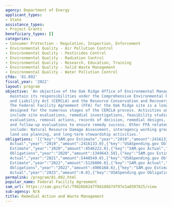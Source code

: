 ```yaml
---
agency: Department of Energy
applicant_types:
- State
assistance_types:
- Project Grants
beneficiary_types: []
categories:
- Consumer Protection - Regulation, Inspection, Enforcement
- Environmental Quality - Air Pollution Control
- Environmental Quality - Pesticides Control
- Environmental Quality - Radiation Control
- Environmental Quality - Research, Education, Training
- Environmental Quality - Solid Waste Management
- Environmental Quality - Water Pollution Control
cfda: '81.092'
fiscal_year: '2022'
layout: program
objective: 'An objective of the Oak Ridge Office of Environmental Management is to
  maintain its responsibilities under the Comprehensive Environmental Response, Compensation
  and Liability Act (CERCLA) and the Resource Conservation and Recovery Act (RCRA).
  The Federal Facility Agreement (FFA) for the Oak Ridge site is a long-term agreement
  designed for the numerous stages of the CERCLA process. Activities under the FFA
  include site evaluations, remedial investigations, feasibility studies, engineering
  evaluations, removal actions, records of decision, remedial designs, remedial actions,
  and follow-up evaluations to ensure remedy success. Other FFA related activities
  include: Natural Resource Damage Assessment, interagency working groups, surveillance,
  land use planning, and long-term stewardship activities.'
obligations: '[{"key":"SAM.gov Estimate","year":"2019","amount":2416133.0},{"key":"SAM.gov
  Actual","year":"2019","amount":2416133.0},{"key":"USASpending.gov Obligations","year":"2019","amount":5535148.97},{"key":"SAM.gov
  Estimate","year":"2020","amount":4546222.0},{"key":"SAM.gov Actual","year":"2020","amount":1349644.0},{"key":"USASpending.gov
  Obligations","year":"2020","amount":1349643.59},{"key":"SAM.gov Estimate","year":"2021","amount":5448549.0},{"key":"SAM.gov
  Actual","year":"2021","amount":5448549.0},{"key":"USASpending.gov Obligations","year":"2021","amount":5448548.75},{"key":"SAM.gov
  Estimate","year":"2022","amount":5126806.0},{"key":"SAM.gov Actual","year":"2022","amount":5126806.0},{"key":"USASpending.gov
  Obligations","year":"2022","amount":4906168.6},{"key":"SAM.gov Estimate","year":"2023","amount":4779611.0},{"key":"SAM.gov
  Actual","year":"2023","amount":0.0},{"key":"USASpending.gov Obligations","year":"2023","amount":420315.0}]'
permalink: /program/81.092.html
popular_name: Federal Facility Agreement
sam_url: https://sam.gov/fal/f9026b8247f04186b7df97e3a8507825/view
sub-agency: N/A
title: Remedial Action and Waste Management
---
```


